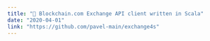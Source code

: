 ```yaml
---
title: "🔌 Blockchain.com Exchange API client written in Scala"
date: "2020-04-01"
link: "https://github.com/pavel-main/exchange4s"
---
```

